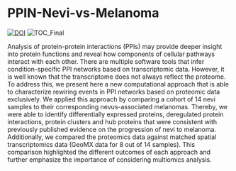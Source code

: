 # PPIN-Nevi-vs-Melanoma
[![DOI](https://zenodo.org/badge/849765878.svg)](https://doi.org/10.5281/zenodo.13903581)
![TOC_Final](https://github.com/user-attachments/assets/df8b58c6-b8ad-4c06-abe6-366aacf527d8)


Analysis of protein-protein interactions (PPIs) may provide deeper insight into protein functions and reveal how components of cellular pathways interact with each other. There are multiple software tools that infer condition-specific PPI networks based on transcriptomic data. However, it is well known that the transcriptome does not always reflect the proteome. To address this, we present here a new computational approach that is able to characterize rewiring events in PPI networks based on proteomic data exclusively. We applied this approach by comparing a cohort of 14 nevi samples to their corresponding nevus-associated melanomas. Thereby, we were able to identify differentially expressed proteins, deregulated protein interactions, protein clusters and hub proteins that were consistent with previously published evidence on the progression of nevi to melanoma. Additionally, we compared the proteomics data against matched spatial transcriptomics data (GeoMX data for 8 out of 14 samples). This comparison highlighted the different outcomes of each approach and further emphasize the importance of considering multiomics analysis.
